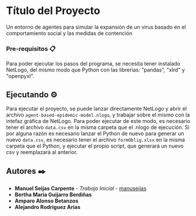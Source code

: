 # Título del Proyecto

Un entorno de agentes para simular la expansión de un virus basado en el comportamiento social y las medidas de contención


### Pre-requisitos 📋

Para poder ejecutar los pasos del programa, se necesita tener instalado NetLogo, del mismo modo que Python con las librerias: "pandas", "xlrd" y "openpyxl". 

## Ejecutando ⚙️

Para ejecutar el proyecto, se puede lanzar directamente NetLogo y abrir el archivo ```agent-based-epidemic-model.nlogo```, y trabajar sobre el mismo con la intefaz gráfica de NetLogo. Para poder ejecutar de este modo, es necesario tener el archivo ```data.csv``` en la misma carpeta que el .nlogo de ejecución. Si por alguna razón es necesario lanzar el Python de nuevo para generar un nuevo ```data.csv```, es necesario tener el archivo ```formOblig.xlsx``` en la misma carpeta que el Python, y ejecutar el propio script, que generará un nuevo csv y reemplazará al anterior.

## Autores ✒️

* **Manuel Seijas Carpente** - *Trabajo Inicial* - [manuseijas](https://github.com/manuseijas)
* **Bertha María Guijarro Berdiñas**
* **Amparo Alonso Betanzos**
* **Alejandro Rodríguez Arias**
